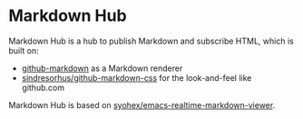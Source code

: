 # Markdown Hub

Markdown Hub is a hub to publish Markdown and subscribe HTML, which is built on:

* [github-markdown](https://rubygems.org/gems/github-markdown) as a Markdown renderer
* [sindresorhus/github-markdown-css](https://github.com/sindresorhus/github-markdown-css) for the look-and-feel like github.com

Markdown Hub is based on [syohex/emacs-realtime-markdown-viewer](https://github.com/syohex/emacs-realtime-markdown-viewer).
